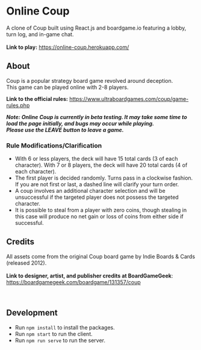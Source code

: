 # Online Coup

A clone of Coup built using React.js and boardgame.io featuring a lobby, turn log, and in-game chat. <br><br>
**Link to play:** https://online-coup.herokuapp.com/

## About

Coup is a popular strategy board game revolved around deception. <br>
This game can be played online with 2-8 players. <br>

**Link to the official rules:** https://www.ultraboardgames.com/coup/game-rules.php <br>

**_Note: Online Coup is currently in beta testing. It may take some time to load the page initially, and bugs may occur while playing._**<br>
**_Please use the LEAVE button to leave a game._**

### Rule Modifications/Clarification

- With 6 or less players, the deck will have 15 total cards (3 of each character). With 7 or 8 players, the deck will have 20 total cards (4 of each character). <br>
- The first player is decided randomly. Turns pass in a clockwise fashion. If you are not first or last, a dashed line will clarify your turn order.
- A coup involves an additional character selection and will be unsuccessful if the targeted player does not possess the targeted character.
- It is possible to steal from a player with zero coins, though stealing in this case will produce no net gain or loss of coins from either side if successful.

## Credits

All assets come from the original Coup board game by Indie Boards & Cards (released 2012). <br><br>
**Link to designer, artist, and publisher credits at BoardGameGeek**: https://boardgamegeek.com/boardgame/131357/coup

<br>

## Development

- Run `npm install` to install the packages.
- Run `npm start` to run the client.
- Run `npm run serve` to run the server.
